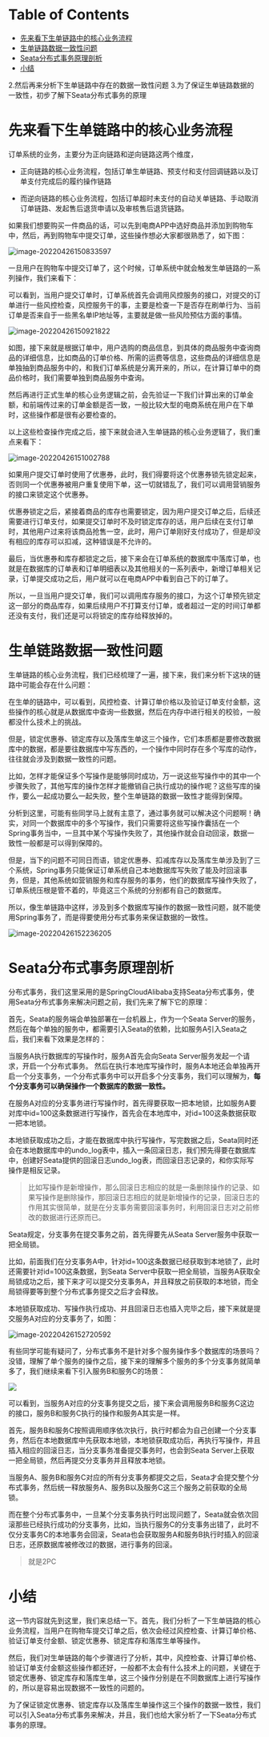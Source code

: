 # Table of Contents

* [先来看下生单链路中的核心业务流程](#先来看下生单链路中的核心业务流程)
* [生单链路数据一致性问题](#生单链路数据一致性问题)
* [Seata分布式事务原理剖析](#seata分布式事务原理剖析)
* [小结](#小结)


2.然后再来分析下生单链路中存在的数据一致性问题
3.为了保证生单链路数据的一致性，初步了解下Seata分布式事务的原理





# 先来看下生单链路中的核心业务流程

订单系统的业务，主要分为正向链路和逆向链路这两个维度，

+ 正向链路的核心业务流程，包括订单生单链路、预支付和支付回调链路以及订单支付完成后的履约操作链路

+ 而逆向链路的核心业务流程，包括订单超时未支付的自动关单链路、手动取消订单链路、发起售后退货申请以及审核售后退货链路。



如果我们想要购买一件商品的话，可以先到电商APP中选好商品并添加到购物车中，然后，再到购物车中提交订单，这些操作想必大家都很熟悉了，如下图：

![image-20220426150833597](.images/image-20220426150833597.png)

一旦用户在购物车中提交订单了，这个时候，订单系统中就会触发生单链路的一系列操作，我们来看下：

可以看到，当用户提交订单时，订单系统首先会调用风控服务的接口，对提交的订单进行一些风控检查，风控服务干的事，主要是检查一下是否存在刷单行为、当前订单是否来自于一些黑名单IP地址等，主要就是做一些风险预估方面的事情。

![image-20220426150921822](.images/image-20220426150921822.png)


如图，接下来就是根据订单中，用户选购的商品信息，到具体的商品服务中查询商品的详细信息，比如商品的订单价格、所需的运费等信息，这些商品的详细信息是单独抽到商品服务中的，和我们订单系统是分离开来的，所以，在计算订单中的商品价格时，我们需要单独到商品服务中查询。


然后再进行正式生单的核心业务逻辑之前，会先验证一下我们计算出来的订单金额，和前端传过来的订单金额是否一致，一般比较大型的电商系统在用户在下单时，这些操作都是很有必要检查的。


以上这些检查操作完成之后，接下来就会进入生单链路的核心业务逻辑了，我们重点来看下：

![image-20220426151002788](.images/image-20220426151002788.png)


如果用户提交订单时使用了优惠券，此时，我们得要将这个优惠券锁先锁定起来，否则同一个优惠券被用户重复使用下单，这一切就错乱了，我们可以调用营销服务的接口来锁定这个优惠券。


优惠券锁定之后，紧接着商品的库存也需要锁定，因为用户提交订单之后，后续还需要进行订单支付，如果提交订单时不及时锁定库存的话，用户后续在支付订单时，其他用户过来将该商品抢售一空，此时，用户订单刚好支付成功了，但是却没有相应的库存可以扣减，这种错误是不允许的。


最后，当优惠券和库存都锁定之后，接下来会在订单系统的数据库中落库订单，也就是在数据库的订单表和订单明细表以及其他相关的一系列表中，新增订单相关记录，订单提交成功之后，用户就可以在电商APP中看到自己下的订单了。


所以，一旦当用户提交订单，我们可以调用库存服务的接口，为这个订单预先锁定这一部分的商品库存，如果后续用户不打算支付订单，或者超过一定的时间订单都还没有支付，我们还是可以将锁定的库存给释放掉的。



# 生单链路数据一致性问题

生单链路的核心业务流程，我们已经梳理了一遍，接下来，我们来分析下这块的链路中可能会存在什么问题：

在生单的链路中，可以看到，风控检查、计算订单价格以及验证订单支付金额，这些操作的核心就是从数据库中查询一些数据，然后在内存中进行相关的校验，一般都没什么技术上的挑战。

但是，锁定优惠券、锁定库存以及落库生单这三个操作，它们本质都是要修改数据库中的数据，都是要往数据库中写东西的，一个操作中同时存在多个写库的动作，往往就会涉及到数据一致性的问题。

比如，怎样才能保证多个写操作是能够同时成功，万一说这些写操作中的其中一个步骤失败了，其他写库的操作怎样才能撤销自己执行成功的操作呢？这些写库的操作，要么一起成功要么一起失败，整个生单链路的数据一致性才能得到保障。

分析到这里，可能有些同学马上就有主意了，通过事务就可以解决这个问题啊！确实，对同一个数据库中的多个写操作，我们只需要将这些写操作囊括在一个Spring事务当中，一旦其中某个写操作失败了，其他操作就会自动回滚，数据一致性一般都是可以得到保障的。

但是，当下的问题不可同日而语，锁定优惠券、扣减库存以及落库生单涉及到了三个系统，Spring事务只能保证订单系统自己本地数据库写失败了能及时回滚事务，但是，其他系统如营销服务和库存服务的事务，他们的数据库写操作失败了，订单系统压根是管不着的，毕竟这三个系统的分别都有自己的数据库。

所以，像生单链路中这样，涉及到多个数据库写操作的数据一致性问题，就不能使用Spring事务了，而是得要使用分布式事务来保证数据的一致性。

![image-20220426152236205](.images/image-20220426152236205.png)

# Seata分布式事务原理剖析

分布式事务，我们这里采用的是SpringCloudAlibaba支持Seata分布式事务，使用Seata分布式事务来解决问题之前，我们先来了解下它的原理：

首先，Seata的服务端会单独部署在一台机器上，作为一个Seata Server的服务，然后在每个单独的服务中，都需要引入Seata的依赖，比如服务A引入Seata之后，我们来看下效果是怎样的：

当服务A执行数据库的写操作时，服务A首先会向Seata Server服务发起一个请求，开启一个分布式事务。
然后在执行本地库写操作时，服务A本地还会单独再开启一个分支事务，一个分布式事务中可以开启多个分支事务，我们可以理解为，**每个分支事务可以确保操作一个数据库的数据一致性。**

在服务A对应的分支事务进行写操作时，首先得要获取一把本地锁，比如服务A要对库中id=100这条数据进行写操作，首先会在本地库中，对id=100这条数据获取一把本地锁。

本地锁获取成功之后，才能在数据库中执行写操作，写完数据之后，Seata同时还会在本地数据库中的undo_log表中，插入一条回滚日志，我们预先得要在数据库中，创建好Seata提供的回滚日志undo_log表，而回滚日志记录的，和你实际写操作是相反记录。

> 比如写操作是新增操作，那么回滚日志相应的就是一条删除操作的记录、如果写操作是删除操作，那回滚日志相应的就是新增操作的记录，回滚日志的作用其实很简单，就是在分支事务需要回滚事务时，利用回滚日志对之前修改的数据进行还原而已。

Seata规定，分支事务在提交事务之前，首先得要先从Seata Server服务中获取一把全局锁。

比如，前面我们在分支事务A中，针对id=100这条数据已经获取到本地锁了，此时还需要针对id=100这条数据，到Seata Server中获取一把全局锁，当服务A获取全局锁成功之后，接下来才可以提交分支事务A，并且释放之前获取的本地锁，而全局锁得要等到整个分布式事务提交之后才会释放。

本地锁获取成功、写操作执行成功、并且回滚日志也插入完毕之后，接下来就是提交服务A对应的分支事务了，如图：

![image-20220426152720592](.images/image-20220426152720592.png)

有些同学可能有疑问了，分布式事务不是针对多个服务操作多个数据库的场景吗？没错，理解了单个服务的操作之后，接下来的理解多个服务的多个分支事务就简单多了，我们继续来看下引入服务B和服务C的场景：

![](.images/微信图片_20220426152801.jpg)


可以看到，当服务A对应的分支事务提交之后，接下来会调用服务B和服务C这边的接口，服务B和服务C执行的操作和服务A其实是一样。


首先，服务B和服务C按照调用顺序依次执行，执行时都会为自己创建一个分支事务，然后在本地数据库中先获取本地锁，本地锁获取成功后，再执行写操作，并且插入相应的回滚日志，当分支事务准备提交事务时，也会到Seata Server上获取一把全局锁，然后再提交分支事务并且释放本地锁。


当服务A、服务B和服务C对应的所有分支事务都提交之后，Seata才会提交整个分布式事务，然后统一释放服务A、服务B以及服务C这三个服务之前获取的全局锁。


而在整个分布式事务中，一旦某个分支事务执行时出现问题了，Seata就会依次回滚那些已经执行成功的分支事务，比如，当执行服务C的分支事务出错了，此时不仅分支事务C的本地事务会回滚，Seata也会获取服务A和服务B执行时插入的回滚日志，还原数据库被修改过的数据，进行事务的回滚。

> 就是2PC



# 小结


这一节内容就先到这里，我们来总结一下。首先，我们分析了一下生单链路的核心业务流程，当用户在购物车提交订单之后，依次会经过风控检查、计算订单价格、验证订单支付金额、锁定优惠券、锁定库存和落库生单等操作。


然后，我们对生单链路的每个步骤进行了分析，其中，风控检查、计算订单价格、验证订单支付金额这些操作都还好，一般都不太会有什么技术上的问题，关键在于锁定优惠券、锁定库存和落库生单，这三个操作分别是在不同数据库上进行写操作的，所以是容易出现数据不一致性的问题的。



为了保证锁定优惠券、锁定库存以及落库生单操作这三个操作的数据一致性，我们可以引入Seata分布式事务来解决，并且，我们也给大家分析了一下Seata分布式事务的原理。
